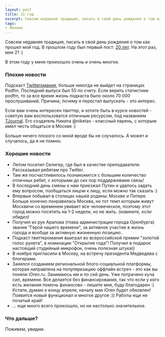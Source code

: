 ```yaml
---
layout: post
title: 21 год
excerpt: Совсем недавняя традиция, писать в свой день рождения о том как прошел мой год
tags:
- Личное
---
```


Совсем недавняя традиция, писать в свой день рождения о том как прошел мой год.
В прошлом году был первый пост: [20 лет](http://bizikov.ru/2011/04/20-let/). На этот раз, мне 21 :)

В этом году у меня произошло очень и очень многое.

### Плохие новости

Подскаст <a href="http://twitter.podfm.ru/">Twitterомания</a>, больше никогда не выйдет на страницах Podfm. Последний выпуск был 55 по счету. Если верить статистике podfm, то за все время жизнь подкаста было около 70 000 прослушиваний. Причина, почему я перестал выпускать - это интерес.

Если вам очень интересен твиттер, и хотите быть в курсе новостей - советую вам воспользоватся отличным ресурсом, под названием [TJournal](http://tjournal.ru/). Его создатель Никита @niketas - классный парень, с которым имел честь общаться в Москве :)

Больше ничего плохого со мной вроде бы не случалось. А может и случалось, да я не помню.

### Хорошие новости

<ul>
<li>Летом посетил Селигер, где был в качестве преподавателя. Рассказывал ребятам про Twitter.</li>
<li>Там же посчастливилось познакомится с большим количество отличных ребят, с которыми до сих пор поддерживаем связь!</li>
<li>В последний день смены к нам приезжал Путин и удалось задать ему вопросом, пообщаться лицом к лицу, если можно так сказать :)</li>
<li>Впервые побывал в столицах нашей родины: Москве и Питере. Больше конечно понравилась Москва, но тот темп которым живут Москвичи со временем увивает все человеческое, поэтому этот город можно посетить на 1-2 недели, но не жить. <em>(извините, если обидел)</em></li>
<li>Получил из рук Арапова (глава администрации города Оренбурга) звание "Герой нашего времени", за активное участие в жизнь города и вообще за активную жизненную позицию..</li>
<li>Подкаст твиттеромания выиграл во всероссийской премии "золотой голос рунета", в номинации "Открытие года"! Получил в подарок настоящий студийный микрофон, очень полезная штука))</li>
<li>В ноябре пригласили в Москву, на встречу президента Медведева с блогерами.</li>
<li>Занялся созданием региональной блого-социальной платформы, которая направлена на популяризацию оффлайн встреч - это как вы поняли iOren.ru. Занимаюсь им и по сей день. Уже потрачено куча сил, времени. Все делается без финансирования, так что если у кого есть желания помочь финансово - пишите мне, буду благодарен :)
    Кстати, думаю к концу апреля, началу мая iOren будет обновлен! Появится новый функционал и многое другое :)) Работы еще не початый край!</li>
<li>... еще много всего произошло, но не настолько значительное.</li>
</ul>

### Что дальше?

Поживем, увидим.